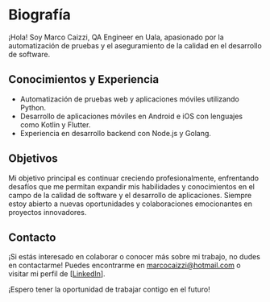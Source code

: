 # Biografía

¡Hola! Soy Marco Caizzi, QA Engineer en Uala, apasionado por la automatización de pruebas y el aseguramiento de la calidad en el desarrollo de software.

## Conocimientos y Experiencia

- Automatización de pruebas web y aplicaciones móviles utilizando Python.
- Desarrollo de aplicaciones móviles en Android e iOS con lenguajes como Kotlin y Flutter.
- Experiencia en desarrollo backend con Node.js y Golang.

## Objetivos

Mi objetivo principal es continuar creciendo profesionalmente, enfrentando desafíos que me permitan expandir mis habilidades y conocimientos en el campo de la calidad de software y el desarrollo de aplicaciones. Siempre estoy abierto a nuevas oportunidades y colaboraciones emocionantes en proyectos innovadores.

## Contacto

¡Si estás interesado en colaborar o conocer más sobre mi trabajo, no dudes en contactarme! Puedes encontrarme en marcocaizzi@hotmail.com o visitar mi perfil de [[LinkedIn](https://www.linkedin.com/in/marcocaizzi95/)].

¡Espero tener la oportunidad de trabajar contigo en el futuro!


